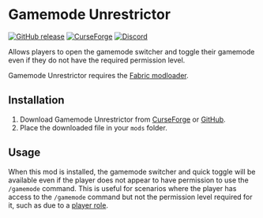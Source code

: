 # Gamemode Unrestrictor

[![GitHub release](https://img.shields.io/github/release/haykam821/Gamemode-Unrestrictor.svg?style=popout&label=github)](https://github.com/haykam821/Gamemode-Unrestrictor/releases/latest)
[![CurseForge](https://img.shields.io/static/v1?style=popout&label=curseforge&message=project&color=6441A4)](https://www.curseforge.com/minecraft/mc-mods/gamemode-unrestrictor)
[![Discord](https://img.shields.io/static/v1?style=popout&label=chat&message=discord&color=7289DA)](https://discord.gg/YtnXecuAwF)

Allows players to open the gamemode switcher and toggle their gamemode even if they do not have the required permission level.

Gamemode Unrestrictor requires the [Fabric modloader](https://fabricmc.net/use/).

## Installation

1. Download Gamemode Unrestrictor from [CurseForge](https://www.curseforge.com/minecraft/mc-mods/gamemode-unrestrictor/files) or [GitHub](https://github.com/haykam821/Gamemode-Unrestrictor/releases).
2. Place the downloaded file in your `mods` folder.

## Usage

When this mod is installed, the gamemode switcher and quick toggle will be available even if the player does not appear to have permission to use the `/gamemode` command. This is useful for scenarios where the player has access to the `/gamemode` command but not the permission level required for it, such as due to a [player role](https://github.com/Gegy/player-roles).
